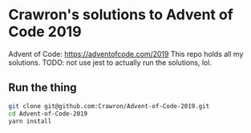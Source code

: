 # Crawron's solutions to Advent of Code 2019

Advent of Code: https://adventofcode.com/2019
This repo holds all my solutions.
TODO: not use jest to actually run the solutions, lol.

## Run the thing

```bash
git clone git@github.com:Crawron/Advent-of-Code-2019.git
cd Advent-of-Code-2019
yarn install
```
